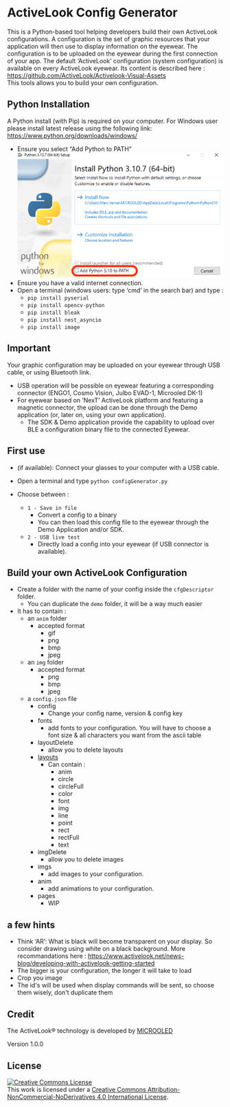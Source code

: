 # ActiveLook Config Generator

This is a Python-based tool helping developers build their own ActiveLook configurations. A configuration is the set of graphic resources that your application will then use to display information on the eyewear. The configuration is to be uploaded on the eyewear during the first connection of your app. The default ‘ActiveLook’ configuration (system configuration) is available on every ActiveLook eyewear. Its content is described here : <https://github.com/ActiveLook/Activelook-Visual-Assets>\
This tools allows you to build your own configuration.

## Python Installation

A Python install (with Pip) is required on your computer.
For Windows user please install latest release using the following link: <https://www.python.org/downloads/windows/>

* Ensure you select “Add Python to PATH”\
![Python install](/assets/python-install.png)
* Ensure you have a valid internet connection.
* Open a terminal (windows users: type ‘cmd’ in the search bar) and type :
  * `pip install pyserial`
  * `pip install opencv-python`
  * `pip install bleak`
  * `pip install nest_asyncio`
  * `pip install image`
## Important

Your graphic configuration may be uploaded on your eyewear through USB cable, or using Bluetooth link.

* USB operation will be possible on eyewear featuring a corresponding connector (ENGO1, Cosmo Vision, Julbo EVAD-1, Microoled DK-1)
* For eyewear based on ‘NexT’ ActiveLook platform and featuring a magnetic connector, the upload can be done through the Demo application (or, later on, using your own application).
  * The SDK & Demo application provide the capability to upload over BLE a configuration binary file to the connected Eyewear.

## First use

* (if available): Connect your glasses to your computer with a USB cable.
* Open a terminal and type `python configGenerator.py`

* Choose between :
  * `1 - Save in file`
    * Convert a config to a binary
    * You can then load this config file to the eyewear through the Demo Application and/or SDK.
  * `2 - USB live test`
    * Directly load a config into your eyewear (if USB connector is available).

## Build your own ActiveLook Configuration

* Create a folder with the name of your config inside the `cfgDescriptor` folder.
  * You can duplicate the `demo` folder, it will be a way much easier
* It has to contain :
  * an `anim` folder
    * accepted format
      * gif
      * png
      * bmp
      * jpeg
  * an `img` folder
    * accepted format
      * png
      * bmp
      * jpeg
  * a `config.json` file
    * config
      * Change your config name, version & config key
    * fonts
      * add fonts to your configuration. You will have to choose a font size & all characters you want from the ascii table
    * layoutDelete
      * allow you to delete layouts
    * [layouts](https://github.com/ActiveLook/Activelook-API-Documentation/blob/main/ActiveLook_API.md#layout)
      * Can contain :
        * anim
        * circle
        * circleFull
        * color
        * font
        * img
        * line
        * point
        * rect
        * rectFull
        * text
    * imgDelete
      * allow you to delete images
    * imgs
      * add images to your configuration.
    * anim
      * add animations to your configuration.
    * pages
      * WIP

## a few hints

* Think ‘AR’: What is black will become transparent on your display. So consider drawing using white on a black background. More recommandations here : https://www.activelook.net/news-blog/developing-with-activelook-getting-started 
* The bigger is your configuration, the longer it will take to load
* Crop you image
* The id's will be used when display commands will be sent, so choose them wisely, don't duplicate them

## Credit

The ActiveLook® technology is developed by [MICROOLED](http://www.microoled.net)  

Version 1.0.0  

## License

<a rel="license" href="http://creativecommons.org/licenses/by-nc-nd/4.0/"><img alt="Creative Commons License" style="border-width:0" src="https://i.creativecommons.org/l/by-nc-nd/4.0/88x31.png" /></a><br />This work is licensed under a <a rel="license" href="http://creativecommons.org/licenses/by-nc-nd/4.0/">Creative Commons Attribution-NonCommercial-NoDerivatives 4.0 International License</a>.
